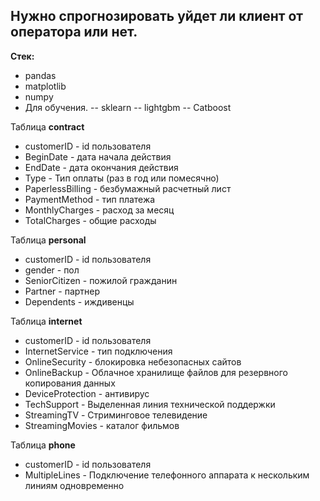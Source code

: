 ## Нужно спрогнозировать уйдет ли клиент от оператора или нет.

<b>Стек:</b>
 - pandas
 - matplotlib
 - numpy
 -  Для обучения.
   -- sklearn
   -- lightgbm
   -- Catboost


Таблица <b>contract</b>

- customerID - id пользователя
- BeginDate - дата начала действия
- EndDate - дата окончания действия
- Type - Тип оплаты (раз в год или помесячно)
- PaperlessBilling - безбумажный расчетный лист
- PaymentMethod - тип платежа
- MonthlyCharges - расход за месяц
- TotalCharges - общие расходы

Таблица <b>personal</b>

- customerID - id пользователя
- gender - пол
- SeniorCitizen - пожилой гражданин
- Partner - партнер
- Dependents - иждивенцы

Таблица <b>internet</b>

- customerID - id пользователя
- InternetService - тип подключения
- OnlineSecurity - блокировка небезопасных сайтов
- OnlineBackup - Облачное хранилище файлов для резервного копирования данных
- DeviceProtection - антивирус
- TechSupport - Выделенная линия технической поддержки
- StreamingTV - Стриминговое телевидение
- StreamingMovies - каталог фильмов

Таблица <b>phone</b>

- customerID - id пользователя
- MultipleLines - Подключение телефонного аппарата к нескольким линиям одновременно
